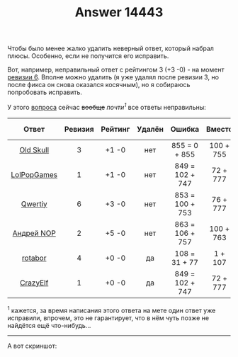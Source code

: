 ﻿---
title: "Answer 14443"
se.owner.user_id: 178988
se.owner.display_name: "Qwertiy"
se.owner.link: "https://ru.meta.stackoverflow.com/users/178988/qwertiy"
se.answer_id: 14443
se.question_id: 2847
se.post_type: answer
se.is_accepted: False
---
<p>Чтобы было менее жалко удалить неверный ответ, который набрал плюсы. Особенно, если не получится его исправить.</p>
<p>Вот, например, неправильный ответ с рейтингом 3 (+3 -0) - на момент <a href="//ru.stackoverflow.com/posts/1599174/revisions">ревизии 6</a>. Вполне можно удалить (я уже удалял после ревизии 3, но после фикса он снова оказался косячным), но я собираюсь попробовать исправить.</p>
<p>У этого <a href="//ru.stackoverflow.com/q/1599123/178988">вопроса</a> сейчас <s>вообще</s> <i>почти<sup>1</sup></i> все ответы неправильны:</p>
<div class="s-table-container"><table class="s-table">
<thead>
<tr>
<th style="text-align: center;">Ответ</th>
<th style="text-align: center;">Ревизия</th>
<th style="text-align: center;">Рейтинг</th>
<th style="text-align: center;">Удалён</th>
<th style="text-align: center;">Ошибка</th>
<th style="text-align: center;">Вместо</th>
<th style="text-align: center;">Ревизия без ошибок</th>
</tr>
</thead>
<tbody>
<tr>
<td style="text-align: center;"><a href="//ru.stackoverflow.com/a/1599203/178988">Old Skull</a></td>
<td style="text-align: center;">3</td>
<td style="text-align: center;">+1 -0</td>
<td style="text-align: center;">нет</td>
<td style="text-align: center;">855 = 0 + 855</td>
<td style="text-align: center;">100 + 755</td>
<td style="text-align: center;">4</td>
</tr>
<tr>
<td style="text-align: center;"><a href="//ru.stackoverflow.com/a/1599198/178988">LolPopGames</a></td>
<td style="text-align: center;">1</td>
<td style="text-align: center;">+1 -0</td>
<td style="text-align: center;">нет</td>
<td style="text-align: center;">849 = 102 + 747</td>
<td style="text-align: center;">72 + 777</td>
<td style="text-align: center;">исправляется</td>
</tr>
<tr>
<td style="text-align: center;"><a href="//ru.stackoverflow.com/a/1599174/178988">Qwertiy</a></td>
<td style="text-align: center;">6</td>
<td style="text-align: center;">+3 -0</td>
<td style="text-align: center;">нет</td>
<td style="text-align: center;">853 = 100 + 753</td>
<td style="text-align: center;">76 + 777</td>
<td style="text-align: center;">исправляется</td>
</tr>
<tr>
<td style="text-align: center;"><a href="//ru.stackoverflow.com/a/1599135/178988">Андрей NOP</a></td>
<td style="text-align: center;">2</td>
<td style="text-align: center;">+5 -0</td>
<td style="text-align: center;">нет</td>
<td style="text-align: center;">863 = 106 + 757</td>
<td style="text-align: center;">100 + 763</td>
<td style="text-align: center;">исправляется</td>
</tr>
<tr>
<td style="text-align: center;"><a href="//ru.stackoverflow.com/a/1599172/178988">rotabor</a></td>
<td style="text-align: center;">4</td>
<td style="text-align: center;">+0 -0</td>
<td style="text-align: center;">да</td>
<td style="text-align: center;">108 = 31 + 77</td>
<td style="text-align: center;">1 + 107</td>
<td style="text-align: center;">исправляется</td>
</tr>
<tr>
<td style="text-align: center;"><a href="//ru.stackoverflow.com/a/1599125/178988">CrazyElf</a></td>
<td style="text-align: center;">1</td>
<td style="text-align: center;">+0 -0</td>
<td style="text-align: center;">да</td>
<td style="text-align: center;">849 = 102 + 747</td>
<td style="text-align: center;">72 + 777</td>
<td style="text-align: center;">удалён</td>
</tr>
</tbody>
</table></div>
<p><sup>1</sup> кажется, за время написания этого ответа на мете один ответ уже исправили, впрочем, это не гарантирует, что в нём чуть позже не найдётся ещё что-нибудь...</p>
<hr />
<p>А вот скриншот:</p>
<blockquote>
<p><a href="https://i.sstatic.net/pPxhaBfg.png" rel="nofollow noreferrer"><img src="https://i.sstatic.net/pPxhaBfg.png" alt="" /></a></p>
</blockquote>
